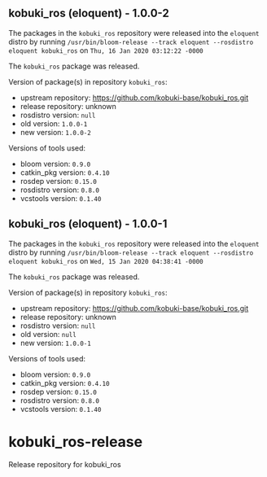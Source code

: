 ## kobuki_ros (eloquent) - 1.0.0-2

The packages in the `kobuki_ros` repository were released into the `eloquent` distro by running `/usr/bin/bloom-release --track eloquent --rosdistro eloquent kobuki_ros` on `Thu, 16 Jan 2020 03:12:22 -0000`

The `kobuki_ros` package was released.

Version of package(s) in repository `kobuki_ros`:

- upstream repository: https://github.com/kobuki-base/kobuki_ros.git
- release repository: unknown
- rosdistro version: `null`
- old version: `1.0.0-1`
- new version: `1.0.0-2`

Versions of tools used:

- bloom version: `0.9.0`
- catkin_pkg version: `0.4.10`
- rosdep version: `0.15.0`
- rosdistro version: `0.8.0`
- vcstools version: `0.1.40`


## kobuki_ros (eloquent) - 1.0.0-1

The packages in the `kobuki_ros` repository were released into the `eloquent` distro by running `/usr/bin/bloom-release --track eloquent --rosdistro eloquent kobuki_ros` on `Wed, 15 Jan 2020 04:38:41 -0000`

The `kobuki_ros` package was released.

Version of package(s) in repository `kobuki_ros`:

- upstream repository: https://github.com/kobuki-base/kobuki_ros.git
- release repository: unknown
- rosdistro version: `null`
- old version: `null`
- new version: `1.0.0-1`

Versions of tools used:

- bloom version: `0.9.0`
- catkin_pkg version: `0.4.10`
- rosdep version: `0.15.0`
- rosdistro version: `0.8.0`
- vcstools version: `0.1.40`


# kobuki_ros-release
Release repository for kobuki_ros
